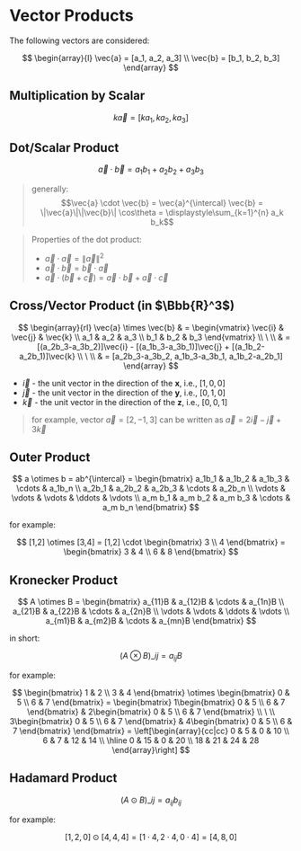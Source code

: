 # Vector Products

The following vectors are considered:

$$
\begin{array}{l}
\vec{a} = [a_1, a_2, a_3]
\\
\vec{b} = [b_1, b_2, b_3]
\end{array}
$$

## Multiplication by Scalar

$$
k\vec{a} = [ka_1, ka_2, ka_3]
$$

## Dot/Scalar Product

$$
\vec{a} \cdot \vec{b} = a_1b_1 + a_2b_2 + a_3b_3
$$

> generally:  
> $$\vec{a} \cdot \vec{b} = \vec{a}^{\intercal} \vec{b} = \|\vec{a}\|\|\vec{b}\| \cos\theta = \displaystyle\sum_{k=1}^{n} a_k b_k$$

> Properties of the dot product:
> - $\vec{a} \cdot \vec{a} = \| \vec{a} \|^2$
> - $\vec{a} \cdot \vec{b} = \vec{b} \cdot \vec{a}$
> - $\vec{a} \cdot (\vec{b}+\vec{c}) = \vec{a} \cdot \vec{b} + \vec{a} \cdot \vec{c}$

## Cross/Vector Product (in $\Bbb{R}^3$)

$$
\begin{array}{rl}
\vec{a} \times \vec{b} & = \begin{vmatrix}
 \vec{i} & \vec{j} & \vec{k}
 \\
 a_1 & a_2 & a_3
 \\
 b_1 & b_2 & b_3
\end{vmatrix}
\\
\ 
\\
& = [(a_2b_3-a_3b_2)]\vec{i} - [(a_1b_3-a_3b_1)]\vec{j} + [(a_1b_2-a_2b_1)]\vec{k}
\\
\ 
\\
& = [a_2b_3-a_3b_2, a_1b_3-a_3b_1, a_1b_2-a_2b_1]
\end{array}
$$

- $\vec{i}$ - the unit vector in the direction of  the **x**, i.e., $[1,0,0]$
- $\vec{j}$ - the unit vector in the direction of  the **y**, i.e., $[0,1,0]$
- $\vec{k}$ - the unit vector in the direction of  the **z**, i.e., $[0,0,1]$

> for example, vector $\vec{a} = [2,-1,3]$ can be written as $\vec{a} = 2\vec{i} - \vec{j} + 3\vec{k}$

## Outer Product

$$
a \otimes b = ab^{\intercal} = \begin{bmatrix}
 a_1b_1 & a_1b_2 & a_1b_3 & \cdots & a_1b_n
 \\
 a_2b_1 & a_2b_2 & a_2b_3 & \cdots & a_2b_n
 \\
 \vdots & \vdots & \vdots & \ddots & \vdots
 \\
 a_m b_1 & a_m b_2 & a_m b_3 & \cdots & a_m b_n
\end{bmatrix}
$$

for example:

$$
[1,2] \otimes [3,4] = [1,2] \cdot \begin{bmatrix}
3
\\
4
\end{bmatrix} = \begin{bmatrix}
3 & 4
\\
6 & 8
\end{bmatrix}
$$

## Kronecker Product

$$
A \otimes B = \begin{bmatrix}
 a_{11}B & a_{12}B & \cdots & a_{1n}B
 \\
  a_{21}B & a_{22}B & \cdots & a_{2n}B
  \\
  \vdots & \vdots & \ddots & \vdots
  \\
  a_{m1}B & a_{m2}B & \cdots & a_{mn}B
\end{bmatrix}
$$

in short:

$$
(A \otimes B)\_{ij} = a_{ij} B
$$

for example:

$$
\begin{bmatrix}
1 & 2
\\
3 & 4
\end{bmatrix} \otimes
\begin{bmatrix}
0 & 5
\\
6 & 7
\end{bmatrix} = \begin{bmatrix}
1\begin{bmatrix}
0 & 5
\\
6 & 7
\end{bmatrix} & 2\begin{bmatrix}
0 & 5
\\
6 & 7
\end{bmatrix}
\\
\ 
\\
3\begin{bmatrix}
0 & 5
\\
6 & 7
\end{bmatrix} & 4\begin{bmatrix}
0 & 5
\\
6 & 7
\end{bmatrix}
\end{bmatrix} = \left[\begin{array}{cc|cc}
0 & 5 & 0 & 10
\\
6 & 7 & 12 & 14
\\
\hline
0 & 15 & 0 & 20
\\
18 & 21 & 24 & 28
\end{array}\right]
$$

## Hadamard Product

$$
(A \odot B)\_{ij} = a_{ij} b_{ij}
$$

for example:

$$
[1,2,0] \odot [4,4,4] = [1 \cdot 4, 2 \cdot 4, 0 \cdot 4] = [4,8,0]
$$
